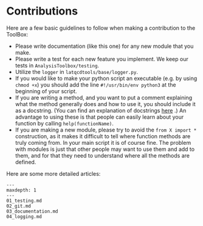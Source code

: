 Contributions
=============

Here are a few basic guidelines to follow when making a contribution to the ToolBox:
- Please write documentation (like this one) for any new module that you make. 
- Please write a test for each new feature you implement. We keep our tests in `AnalysisToolbox/testing`. 
- Utilize the `logger` in `latqcdtools/base/logger.py`.
- If you would like to make your python script an executable (e.g. by using `chmod +x`) you should add the line `#!/usr/bin/env python3` at the beginning of your script.
- If you are writing a method, and you want to put a comment explaining what the method generally does and how to use it, you should include it as a docstring. (You can find an explanation of docstrings [here](https://www.programiz.com/python-programming/docstrings) .) An advantage to using these is that people can easily learn about your function by calling `help(functionName)`.
- If you are making a new module, please try to avoid the `from X import *` construction, as it makes it difficult to tell where function methods are truly coming from. In your main script it is of course fine. The problem with modules is just that other people may want to use them and add to them, and for that they need to understand where all the methods are defined.

Here are some more detailed articles:

```{toctree}
---
maxdepth: 1
---
01_testing.md
02_git.md
03_documentation.md
04_logging.md
```
